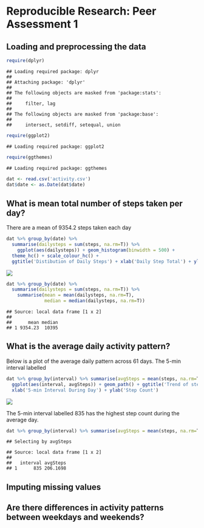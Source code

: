 # Reproducible Research: Peer Assessment 1



## Loading and preprocessing the data


```r
require(dplyr)
```

```
## Loading required package: dplyr
## 
## Attaching package: 'dplyr'
## 
## The following objects are masked from 'package:stats':
## 
##     filter, lag
## 
## The following objects are masked from 'package:base':
## 
##     intersect, setdiff, setequal, union
```

```r
require(ggplot2)
```

```
## Loading required package: ggplot2
```

```r
require(ggthemes)
```

```
## Loading required package: ggthemes
```

```r
dat <- read.csv('activity.csv')
dat$date <- as.Date(dat$date)
```





## What is mean total number of steps taken per day?

There are a mean of 9354.2 steps taken each day

```r
dat %>% group_by(date) %>% 
  summarise(dailysteps = sum(steps, na.rm=T)) %>% 
    ggplot(aes(dailysteps)) + geom_histogram(binwidth = 500) + 
  theme_hc() + scale_colour_hc() +
  ggtitle('Distibution of Daily Steps') + xlab('Daily Step Total') + ylab('Frequency')
```

![](PA1_template_files/figure-html/unnamed-chunk-2-1.png) 

```r
dat %>% group_by(date) %>% 
  summarise(dailysteps = sum(steps, na.rm=T)) %>% 
    summarise(mean = mean(dailysteps, na.rm=T),
              median = median(dailysteps, na.rm=T))
```

```
## Source: local data frame [1 x 2]
## 
##      mean median
## 1 9354.23  10395
```


## What is the average daily activity pattern?

Below is a plot of the average daily pattern across 61 days.  The 5-min interval labelled 


```r
dat %>% group_by(interval) %>% summarise(avgSteps = mean(steps, na.rm=T)) %>% filter(avgSteps != 0) %>% 
  ggplot(aes(interval, avgSteps)) + geom_path() + ggtitle('Trend of step count for 5min intervals through an average day') + 
  xlab('5-min Interval During Day') + ylab('Step Count')
```

![](PA1_template_files/figure-html/unnamed-chunk-3-1.png) 

The 5-min interval labelled 835 has the highest step count during the average day.


```r
dat %>% group_by(interval) %>% summarise(avgSteps = mean(steps, na.rm=T)) %>% arrange(desc(avgSteps)) %>% top_n(1)
```

```
## Selecting by avgSteps
```

```
## Source: local data frame [1 x 2]
## 
##   interval avgSteps
## 1      835 206.1698
```




## Imputing missing values




## Are there differences in activity patterns between weekdays and weekends?
